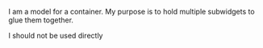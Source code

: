 I am a model for a container. My purpose is to hold multiple subwidgets to glue them together.I should not be used directly